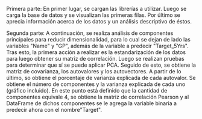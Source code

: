 Primera parte:
En primer lugar, se cargan las librerías a utilizar. Luego se carga la base de datos y se visualizan las primeras filas. Por último se aprecia información acerca de los datos y un análisis descriptivo de éstos.

Segunda parte:
A continuación, se realiza análisis de componentes principales para reducir dimensionalidad, para lo cual se dejan de lado las variables "Name" y "GP", además de la variable a predecir "Target_5Yrs". Tras esto, la primera acción a realizar es la estandarización de los datos para luego obtener su matriz de correlación. Luego se realizan pruebas para determinar que sí se puede aplicar PCA. Seguido de esto, se obtiene la matriz de covarianza, los autovalores y los autovectores. A partir de lo último, so obtiene el porcentaje de varianza explicada de cada autovalor.
Se obtiene el número de componentes y la varianza explicada de cada uno (gráfico incluido). En este punto está definido que la cantidad de componentes equivale 4, se obtiene la matriz de correlación Pearson y al DataFrame de dichos componentes se le agrega la variable binaria a predecir ahora con el nombre"Target".  